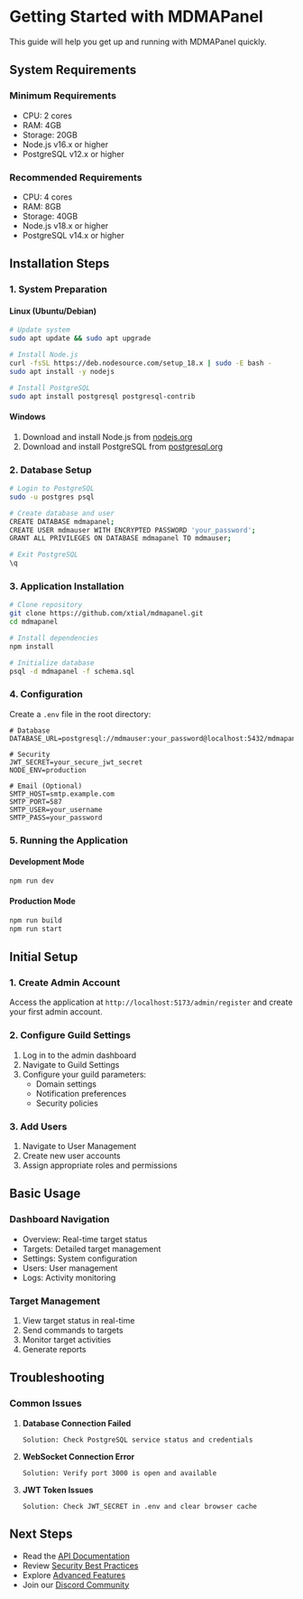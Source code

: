 # Getting Started with MDMAPanel

This guide will help you get up and running with MDMAPanel quickly.

## System Requirements

### Minimum Requirements
- CPU: 2 cores
- RAM: 4GB
- Storage: 20GB
- Node.js v16.x or higher
- PostgreSQL v12.x or higher

### Recommended Requirements
- CPU: 4 cores
- RAM: 8GB
- Storage: 40GB
- Node.js v18.x or higher
- PostgreSQL v14.x or higher

## Installation Steps

### 1. System Preparation

#### Linux (Ubuntu/Debian)
```bash
# Update system
sudo apt update && sudo apt upgrade

# Install Node.js
curl -fsSL https://deb.nodesource.com/setup_18.x | sudo -E bash -
sudo apt install -y nodejs

# Install PostgreSQL
sudo apt install postgresql postgresql-contrib
```

#### Windows
1. Download and install Node.js from [nodejs.org](https://nodejs.org/)
2. Download and install PostgreSQL from [postgresql.org](https://www.postgresql.org/)

### 2. Database Setup

```bash
# Login to PostgreSQL
sudo -u postgres psql

# Create database and user
CREATE DATABASE mdmapanel;
CREATE USER mdmauser WITH ENCRYPTED PASSWORD 'your_password';
GRANT ALL PRIVILEGES ON DATABASE mdmapanel TO mdmauser;

# Exit PostgreSQL
\q
```

### 3. Application Installation

```bash
# Clone repository
git clone https://github.com/xtial/mdmapanel.git
cd mdmapanel

# Install dependencies
npm install

# Initialize database
psql -d mdmapanel -f schema.sql
```

### 4. Configuration

Create a `.env` file in the root directory:
```env
# Database
DATABASE_URL=postgresql://mdmauser:your_password@localhost:5432/mdmapanel

# Security
JWT_SECRET=your_secure_jwt_secret
NODE_ENV=production

# Email (Optional)
SMTP_HOST=smtp.example.com
SMTP_PORT=587
SMTP_USER=your_username
SMTP_PASS=your_password
```

### 5. Running the Application

#### Development Mode
```bash
npm run dev
```

#### Production Mode
```bash
npm run build
npm run start
```

## Initial Setup

### 1. Create Admin Account
Access the application at `http://localhost:5173/admin/register` and create your first admin account.

### 2. Configure Guild Settings
1. Log in to the admin dashboard
2. Navigate to Guild Settings
3. Configure your guild parameters:
   - Domain settings
   - Notification preferences
   - Security policies

### 3. Add Users
1. Navigate to User Management
2. Create new user accounts
3. Assign appropriate roles and permissions

## Basic Usage

### Dashboard Navigation
- Overview: Real-time target status
- Targets: Detailed target management
- Settings: System configuration
- Users: User management
- Logs: Activity monitoring

### Target Management
1. View target status in real-time
2. Send commands to targets
3. Monitor target activities
4. Generate reports

## Troubleshooting

### Common Issues

1. **Database Connection Failed**
   ```
   Solution: Check PostgreSQL service status and credentials
   ```

2. **WebSocket Connection Error**
   ```
   Solution: Verify port 3000 is open and available
   ```

3. **JWT Token Issues**
   ```
   Solution: Check JWT_SECRET in .env and clear browser cache
   ```

## Next Steps

- Read the [API Documentation](api.md)
- Review [Security Best Practices](security.md)
- Explore [Advanced Features](advanced-features.md)
- Join our [Discord Community](https://discord.gg/your-server)